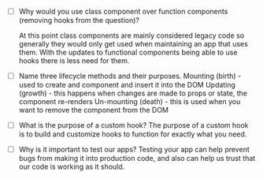 - [ ] Why would you use class component over function components (removing hooks from the question)?

    At this point class components are mainly considered legacy code so generally they would only get used when maintaining an app that uses them. With the updates to functional components being able to use hooks there is less need for them. 
- [ ] Name three lifecycle methods and their purposes.
    Mounting (birth) - used to create and component and insert it into the DOM
    Updating (growth) - this happens when changes are made to props or state, the component re-renders
    Un-mounting (death) - this is used when you want to remove the component from the DOM
- [ ] What is the purpose of a custom hook?
    The purpose of a custom hook is to build and customize hooks to function for exactly what you need.
- [ ] Why is it important to test our apps?
    Testing your app can help prevent bugs from making it into production code, and also can help us trust that our code is working as it should. 